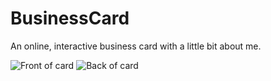 # BusinessCard
An online, interactive business card with a little bit about me.

![Front of card](https://cloud.githubusercontent.com/assets/5101378/7465817/c9d1f5c2-f28c-11e4-8c76-97e346874e94.PNG)
![Back of card](https://cloud.githubusercontent.com/assets/5101378/7465819/cca2099a-f28c-11e4-896c-e88e0ccb7489.PNG)
